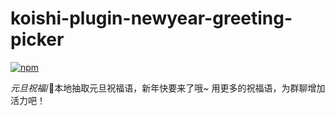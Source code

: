 # koishi-plugin-newyear-greeting-picker

[![npm](https://www.npmjs.com/package/koishi-plugin-newyear-greeting-picker)](https://www.npmjs.com/package/koishi-plugin-newyear-greeting-picker)

*元旦祝福*/🎉本地抽取元旦祝福语，新年快要来了哦~ 用更多的祝福语，为群聊增加活力吧！